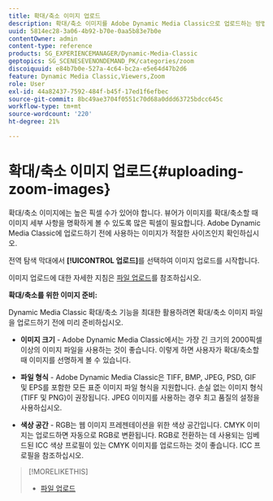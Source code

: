 ```yaml
---
title: 확대/축소 이미지 업로드
description: 확대/축소 이미지를 Adobe Dynamic Media Classic으로 업로드하는 방법을 알아봅니다.
uuid: 5814ec28-3a06-4b92-b70e-0aa5b83e7b0e
contentOwner: admin
content-type: reference
products: SG_EXPERIENCEMANAGER/Dynamic-Media-Classic
geptopics: SG_SCENESEVENONDEMAND_PK/categories/zoom
discoiquuid: e84b7b0e-527a-4c64-bc2a-e5e64d47b2d6
feature: Dynamic Media Classic,Viewers,Zoom
role: User
exl-id: 44a82437-7592-484f-b45f-17ed1f6efbec
source-git-commit: 8bc49ae3704f0551c70d68a0ddd63725bdcc645c
workflow-type: tm+mt
source-wordcount: '220'
ht-degree: 21%

---
```


# 확대/축소 이미지 업로드{#uploading-zoom-images}

확대/축소 이미지에는 높은 픽셀 수가 있어야 합니다. 뷰어가 이미지를 확대/축소할 때 이미지 세부 사항을 명확하게 볼 수 있도록 많은 픽셀이 필요합니다. Adobe Dynamic Media Classic에 업로드하기 전에 사용하는 이미지가 적절한 사이즈인지 확인하십시오.

전역 탐색 막대에서 **[!UICONTROL 업로드]**&#x200B;를 선택하여 이미지 업로드를 시작합니다.

이미지 업로드에 대한 자세한 지침은 [파일 업로드](uploading-files.md#uploading_files)를 참조하십시오.

**확대/축소를 위한 이미지 준비:**

Dynamic Media Classic 확대/축소 기능을 최대한 활용하려면 확대/축소 이미지 파일을 업로드하기 전에 미리 준비하십시오.

* **이미지 크기**  - Adobe Dynamic Media Classic에서는 가장 긴 크기의 2000픽셀 이상의 이미지 파일을 사용하는 것이 좋습니다. 이렇게 하면 사용자가 확대/축소할 때 이미지를 선명하게 볼 수 있습니다.

* **파일 형식**  - Adobe Dynamic Media Classic은 TIFF, BMP, JPEG, PSD, GIF 및 EPS를 포함한 모든 표준 이미지 파일 형식을 지원합니다. 손실 없는 이미지 형식(TIFF 및 PNG)이 권장됩니다. JPEG 이미지를 사용하는 경우 최고 품질의 설정을 사용하십시오.

* **색상 공간**  - RGB는 웹 이미지 프레젠테이션을 위한 색상 공간입니다. CMYK 이미지는 업로드하면 자동으로 RGB로 변환됩니다. RGB로 전환하는 데 사용되는 임베드된 ICC 색상 프로필이 있는 CMYK 이미지를 업로드하는 것이 좋습니다. ICC 프로필을 참조하십시오.

>[!MORELIKETHIS]
>
>* [파일 업로드](uploading-files.md#uploading_files)

